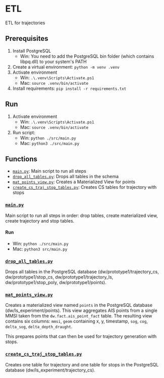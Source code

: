 # ETL
ETL for trajectories

## Prerequisites
1. Install PostgreSQL
   - Win: You need to add the PostgreSQL bin folder (which contains libpq.dll) to your system's PATH
2. Create a virtual environment: `python -m venv .venv`
3. Activate environment
   - Win: `.\.venv\Scripts\Activate.ps1`
   - Mac: `source .venv/bin/activate`
4. Install requirements: `pip install -r requirements.txt` 

## Run
1. Activate environment
   - Win: `.\.venv\Scripts\Activate.ps1`
   - Mac: `source .venv/bin/activate`
2. Run script: 
   - Win: `python ./src/main.py`
   - Mac: `python3 ./src/main.py`


## Functions
- [`main.py`](/src/main.py): Main script to run all steps
- [`drop_all_tables.py`](/src/tables/drop_all_tables.py): Drops all tables in the schema
- [`mat_points_view.py`](/src/tables/mat_points_view.py): Creates a Materialized View for points
- [`create_cs_traj_stop_tables.py`](/src/tables/create_cs_traj_stop_tables.py): Creates CS tables for trajectory with stops

### [`main.py`](/src/main.py)
Main script to run all steps in order: drop tables, create materialized view, create trajectory and stop tables.

#### Run
- Win: `python ./src/main.py`
- Mac: `python3 src/main.py`

### [`drop_all_tables.py`](/src/tables/drop_all_tables.py)
Drops all tables in the PostgreSQL database (dw/prototype1/trajectory_cs, dw/prototype1/stop_cs, dw/prototype1/trajectory_ls, dw/prototype1/stop_poly, dw/prototype1/points).

### [`mat_points_view.py`](/src/tables/mat_points_view.py)
Creates a materialized view named `points` in the PostgreSQL database (dw/ls_experiment/points). This view aggregates AIS points from a single MMSI taken from the `dw.fact.ais_point_fact` table. The resulting view contains six columns: `mmsi`, `geom` containing x, y, timestamp, `sog`, `cog`, `delta_sog`, `delta_depth_draught`.

This prepares points that can then be used for trajectory generation with stops.

### [`create_cs_traj_stop_tables.py`](/src/tables/create_cs_traj_stop_tables.py)
Creates one table for trajectory and one table for stops in the PostgreSQL database (dw/ls_experiment/trajectory_cs).

